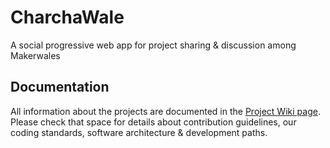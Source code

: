 # CharchaWale
A social progressive web app for project sharing &amp; discussion among Makerwales 

## Documentation

All information about the projects are documented in the [Project Wiki page](https://github.com/MakerWala-Initiative/CharchaWale/wiki). Please check that space for details about contribution guidelines, our coding standards, software architecture & development paths.
